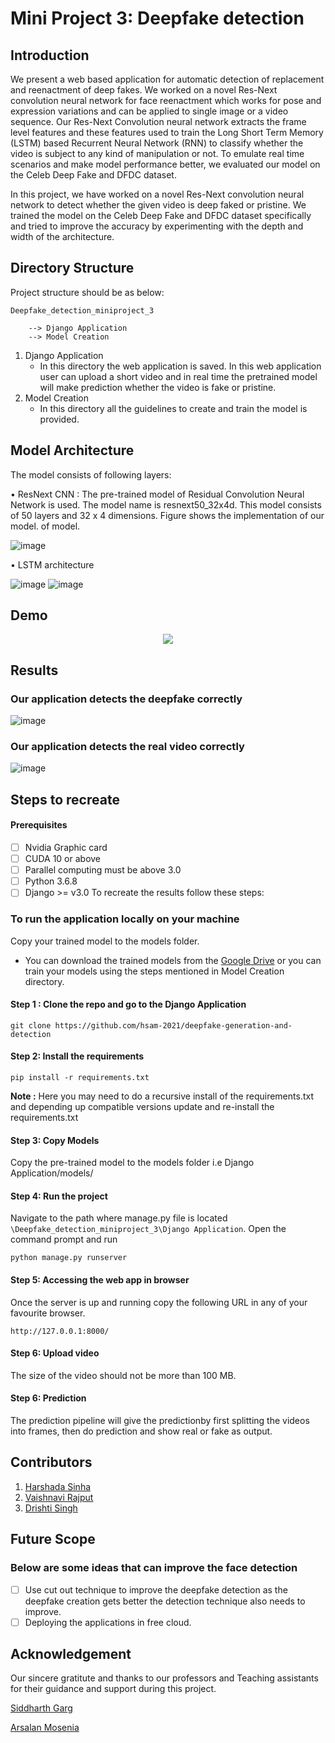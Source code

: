 # Mini Project 3: Deepfake detection


## Introduction
We present a web based application for automatic detection of replacement and reenactment of deep fakes. We worked on a novel Res-Next convolution neural network for face reenactment which works for pose and expression variations and can be applied to single image or a video sequence. Our Res-Next Convolution neural network extracts the frame level features and these features used to train the Long Short Term Memory (LSTM) based Recurrent Neural Network (RNN) to classify whether the video is subject to any kind of manipulation or not. To emulate real time scenarios and make model performance better, we evaluated our model on the Celeb Deep Fake and DFDC dataset. 

In this project, we have worked on a novel Res-Next convolution neural network to detect whether the given video is deep faked or pristine. We trained the model on  the Celeb Deep Fake and DFDC dataset specifically and tried to improve the accuracy by experimenting with the depth and width of the architecture.


##  Directory Structure
Project structure should be as below:
```
Deepfake_detection_miniproject_3
    
    --> Django Application
    --> Model Creation
```
1. Django Application 
   - In this directory the web application is saved. In this web application user can upload a short video and in real time the pretrained model will make prediction         whether the video is fake or pristine.
2. Model Creation
   - In this directory all the guidelines to create and train the model is provided.

## Model Architecture
The model consists of following layers:

• ResNext CNN : The pre-trained model of Residual Convolution Neural Network is used. The model name is resnext50_32x4d. This model consists
of 50 layers and 32 x 4 dimensions. Figure shows the implementation of our model.
of model.

![image](https://user-images.githubusercontent.com/94940146/168932029-f00507a9-b285-4295-88e7-17128251e164.png)

• LSTM architecture

![image](https://user-images.githubusercontent.com/94940146/168935598-90bb49fb-944b-4ac4-8783-7d3b59abdf20.png)
![image](https://user-images.githubusercontent.com/94940146/168935626-7ee1b975-dd3c-40ba-b58e-cf6d92a29067.png)



##  Demo 
<p align="center">
<img src="https://user-images.githubusercontent.com/94940146/168932391-9282d392-3dbf-4f95-8e1b-e0d3891ae788.png" />

</p>


##  Results
### Our application detects the deepfake correctly
![image](https://user-images.githubusercontent.com/94940146/168932553-910af90c-649c-4526-a63c-bcb2d9830874.png)

### Our application detects the real video correctly
![image](https://user-images.githubusercontent.com/94940146/168932582-08d31594-7357-4bc4-b6d3-a4a9e9cbe6ad.png)




## Steps to recreate

#### Prerequisites
- [ ] Nvidia Graphic card
- [ ]  CUDA 10 or above
- [ ] Parallel computing must be above 3.0
- [ ] Python 3.6.8
- [ ] Django >= v3.0
To recreate the results follow these steps:

### To run the application locally on your machine

 Copy your trained model to the models folder.
   - You can download the trained models from the [Google Drive](https://drive.google.com/drive/folders/1UX8jXUXyEjhLLZ38tcgOwGsZ6XFSLDJ-?usp=sharing) or you can train      your models using the steps mentioned in Model Creation directory.
   
#### Step 1 : Clone the repo and go to the Django Application
`git clone https://github.com/hsam-2021/deepfake-generation-and-detection `

#### Step 2: Install the requirements
`pip install -r requirements.txt`

**Note :** Here you may need to do a recursive install of the requirements.txt and depending up compatible versions update and re-install the requirements.txt

#### Step 3: Copy Models

Copy the pre-trained model to the models folder i.e Django Application/models/


#### Step 4: Run the project
Navigate to the path where manage.py file is located `\Deepfake_detection_miniproject_3\Django Application`. Open the command prompt and run 

`python manage.py runserver`

#### Step 5: Accessing the web app in browser
Once the server is up and running copy the following URL in any of your favourite browser.

`http://127.0.0.1:8000/`

#### Step 6: Upload video

The size of the video should not be more than 100 MB.

#### Step 6: Prediction

The prediction pipeline will give the predictionby first splitting the videos into frames, then do prediction and show real or fake as output.

##  Contributors
   1. [Harshada Sinha](hs4703@nyu.edu)
   2. [Vaishnavi Rajput](vr2229@nyu.edu)
   3. [Drishti Singh](ds6730@nyu.edu)
   

##  Future Scope

### Below are some ideas that can improve the face detection 
- [ ]  Use cut out technique to improve the deepfake detection as the deepfake creation gets better the detection technique also needs to improve.
- [ ] Deploying the applications in free cloud.

## Acknowledgement
 Our sincere gratitute and thanks to our professors and Teaching assistants for their guidance and support during this project.
 
[Siddharth Garg](https://engineering.nyu.edu/faculty/siddharth-garg?msclkid=47fb5f5dabed11ecbf387043e42d37ff)

[Arsalan Mosenia](http://www.arsalanmosenia.com/?msclkid=666ff071abed11ec93028e78876e48a0)



 





